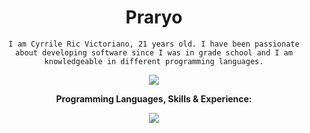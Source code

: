 <div align="center">
<h1>Praryo</h1>
<code>I am Cyrrile Ric Victoriano, 21 years old. I have been passionate about developing software since I was in grade school and I am knowledgeable in different programming languages.</code>

![](https://komarev.com/ghpvc/?username=praryo&color=11116f&style=for-the-badge)

<b>Programming Languages, Skills & Experience:</b>

<p>
    <a href="https://skillicons.dev">
        <img src="https://skillicons.dev/icons?i=au,autocad,azure,aws,bootstrap,c,cs,cpp,cloudflare,codepen,css,discord,bots,docker,dotnet,eclipse,git,github,githubactions,gitlab,grafana,html,instagram,java,js,jquery,laravel,linkedin,linux,lua,mysql,nginx,nodejs,php,py,regex,replit,sass,stackoverflow,svg,tailwind,twitter,ts,vercel,visualstudio,vscode" />
    </a>
</p>
</div>

<!--
**Praryo/Praryo** is a ✨ _special_ ✨ repository because its `README.md` (this file) appears on your GitHub profile.

Here are some ideas to get you started:

- 🔭 I’m currently working on ...
- 🌱 I’m currently learning ...
- 👯 I’m looking to collaborate on ...
- 🤔 I’m looking for help with ...
- 💬 Ask me about ...
- 📫 How to reach me: ...
- 😄 Pronouns: ...
- ⚡ Fun fact: ...
-->
